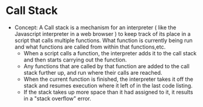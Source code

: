 # Call Stack

 * Concept: A Call stack is a mechanism for an interpreter ( like the Javascript interpreter in a web browser ) to keep track of its place in a script that calls multiple functions. What function is currently being run and what functions are called from within that functions,etc.
    - When a script calls a function, the interpreter adds it to the call stack and then starts carrying out the function.
    - Any functions that are called by that function are added to the call stack further up, and run where their calls are reached.
    - When the current function is finished, the interpreter takes it off the stack and resumes execution where it left of in the last code listing.
    - If the stack takes up more space than it had assigned to it, it results in a "stack overflow" error.